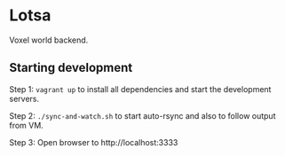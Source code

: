 Lotsa
=====

Voxel world backend.

## Starting development

Step 1: `vagrant up` to install all dependencies and start the development servers.

Step 2: `./sync-and-watch.sh` to start auto-rsync and also to follow output from VM.

Step 3: Open browser to http://localhost:3333
